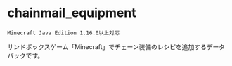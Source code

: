 # chainmail_equipment
`Minecraft Java Edition 1.16.0以上対応`

サンドボックスゲーム「Minecraft」でチェーン装備のレシピを追加するデータパックです。  